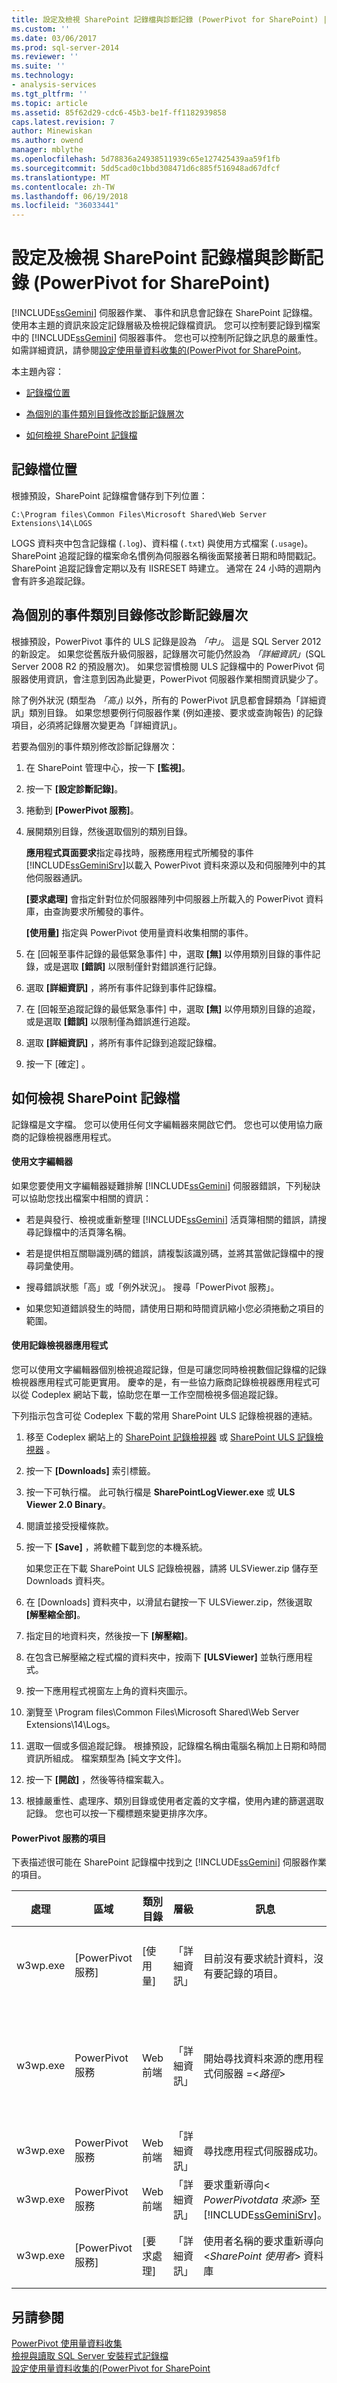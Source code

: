 ```yaml
---
title: 設定及檢視 SharePoint 記錄檔與診斷記錄 (PowerPivot for SharePoint) |Microsoft 文件
ms.custom: ''
ms.date: 03/06/2017
ms.prod: sql-server-2014
ms.reviewer: ''
ms.suite: ''
ms.technology:
- analysis-services
ms.tgt_pltfrm: ''
ms.topic: article
ms.assetid: 85f62d29-cdc6-45b3-be1f-ff1182939858
caps.latest.revision: 7
author: Minewiskan
ms.author: owend
manager: mblythe
ms.openlocfilehash: 5d78836a24938511939c65e127425439aa59f1fb
ms.sourcegitcommit: 5dd5cad0c1bbd308471d6c885f516948ad67dfcf
ms.translationtype: MT
ms.contentlocale: zh-TW
ms.lasthandoff: 06/19/2018
ms.locfileid: "36033441"
---
```

# <a name="configure-and-view-sharepoint-log-files--and-diagnostic-logging-powerpivot-for-sharepoint"></a>設定及檢視 SharePoint 記錄檔與診斷記錄 (PowerPivot for SharePoint)
  [!INCLUDE[ssGemini](../../includes/ssgemini-md.md)] 伺服器作業、 事件和訊息會記錄在 SharePoint 記錄檔。 使用本主題的資訊來設定記錄層級及檢視記錄檔資訊。 您可以控制要記錄到檔案中的 [!INCLUDE[ssGemini](../../includes/ssgemini-md.md)] 伺服器事件。 您也可以控制所記錄之訊息的嚴重性。 如需詳細資訊，請參閱[設定使用量資料收集的&#40;PowerPivot for SharePoint](configure-usage-data-collection-for-power-pivot-for-sharepoint.md)。  
  
 本主題內容：  
  
-   [記錄檔位置](#bkmk_filelocation)  
  
-   [為個別的事件類別目錄修改診斷記錄層次](#bkmk_modifyloglevels)  
  
-   [如何檢視 SharePoint 記錄檔](#bkmk_how2viewlogfiles)  
  
##  <a name="bkmk_filelocation"></a> 記錄檔位置  
 根據預設，SharePoint 記錄檔會儲存到下列位置：  
  
 `C:\Program files\Common Files\Microsoft Shared\Web Server Extensions\14\LOGS`  
  
 LOGS 資料夾中包含記錄檔 (`.log`)、資料檔 (`.txt`) 與使用方式檔案 (`.usage`)。 SharePoint 追蹤記錄的檔案命名慣例為伺服器名稱後面緊接著日期和時間戳記。 SharePoint 追蹤記錄會定期以及有 IISRESET 時建立。 通常在 24 小時的週期內會有許多追蹤記錄。  
  
##  <a name="bkmk_modifyloglevels"></a> 為個別的事件類別目錄修改診斷記錄層次  
 根據預設，PowerPivot 事件的 ULS 記錄是設為 *「中」*。 這是 SQL Server 2012 的新設定。 如果您從舊版升級伺服器，記錄層次可能仍然設為 *「詳細資訊」*(SQL Server 2008 R2 的預設層次)。 如果您習慣檢閱 ULS 記錄檔中的 PowerPivot 伺服器使用資訊，會注意到因為此變更，PowerPivot 伺服器作業相關資訊變少了。  
  
 除了例外狀況 (類型為 *「高」*) 以外，所有的 PowerPivot 訊息都會歸類為「詳細資訊」類別目錄。 如果您想要例行伺服器作業 (例如連接、要求或查詢報告) 的記錄項目，必須將記錄層次變更為「詳細資訊」。  
  
 若要為個別的事件類別修改診斷記錄層次：  
  
1.  在 SharePoint 管理中心，按一下 **[監視]**。  
  
2.  按一下 **[設定診斷記錄]**。  
  
3.  捲動到 **[PowerPivot 服務]**。  
  
4.  展開類別目錄，然後選取個別的類別目錄。  
  
     **應用程式頁面要求**指定尋找時，服務應用程式所觸發的事件[!INCLUDE[ssGeminiSrv](../../includes/ssgeminisrv-md.md)]以載入 PowerPivot 資料來源以及和伺服陣列中的其他伺服器通訊。  
  
     **[要求處理]** 會指定針對位於伺服器陣列中伺服器上所載入的 PowerPivot 資料庫，由查詢要求所觸發的事件。  
  
     **[使用量]** 指定與 PowerPivot 使用量資料收集相關的事件。  
  
5.  在 [回報至事件記錄的最低緊急事件] 中，選取 **[無]** 以停用類別目錄的事件記錄，或是選取 **[錯誤]** 以限制僅針對錯誤進行記錄。  
  
6.  選取 **[詳細資訊]** ，將所有事件記錄到事件記錄檔。  
  
7.  在 [回報至追蹤記錄的最低緊急事件] 中，選取 **[無]** 以停用類別目錄的追蹤，或是選取 **[錯誤]** 以限制僅為錯誤進行追蹤。  
  
8.  選取 **[詳細資訊]** ，將所有事件記錄到追蹤記錄檔。  
  
9. 按一下 [確定] 。  
  
##  <a name="bkmk_how2viewlogfiles"></a> 如何檢視 SharePoint 記錄檔  
 記錄檔是文字檔。 您可以使用任何文字編輯器來開啟它們。 您也可以使用協力廠商的記錄檢視器應用程式。  
  
#### <a name="use-a-text-editor"></a>使用文字編輯器  
 如果您要使用文字編輯器疑難排解 [!INCLUDE[ssGemini](../../includes/ssgemini-md.md)] 伺服器錯誤，下列秘訣可以協助您找出檔案中相關的資訊：  
  
-   若是與發行、檢視或重新整理 [!INCLUDE[ssGemini](../../includes/ssgemini-md.md)] 活頁簿相關的錯誤，請搜尋記錄檔中的活頁簿名稱。  
  
-   若是提供相互關聯識別碼的錯誤，請複製該識別碼，並將其當做記錄檔中的搜尋詞彙使用。  
  
-   搜尋錯誤狀態「高」或「例外狀況」。 搜尋「PowerPivot 服務」。  
  
-   如果您知道錯誤發生的時間，請使用日期和時間資訊縮小您必須捲動之項目的範圍。  
  
#### <a name="use-a-log-viewer-application"></a>使用記錄檢視器應用程式  
 您可以使用文字編輯器個別檢視追蹤記錄，但是可讓您同時檢視數個記錄檔的記錄檢視器應用程式可能更實用。 慶幸的是，有一些協力廠商記錄檢視器應用程式可以從 Codeplex 網站下載，協助您在單一工作空間檢視多個追蹤記錄。  
  
 下列指示包含可從 Codeplex 下載的常用 SharePoint ULS 記錄檢視器的連結。  
  
1.  移至 Codeplex 網站上的 [SharePoint 記錄檢視器](http://sharepointlogviewer.codeplex.com) 或 [SharePoint ULS 記錄檢視器](http://go.microsoft.com/fwlink/?LinkId=150052) 。  
  
2.  按一下 **[Downloads]** 索引標籤。  
  
3.  按一下可執行檔。 此可執行檔是 **SharePointLogViewer.exe** 或 **ULS Viewer 2.0 Binary**。  
  
4.  閱讀並接受授權條款。  
  
5.  按一下 **[Save]** ，將軟體下載到您的本機系統。  
  
     如果您正在下載 SharePoint ULS 記錄檢視器，請將 ULSViewer.zip 儲存至 Downloads 資料夾。  
  
6.  在 [Downloads] 資料夾中，以滑鼠右鍵按一下 ULSViewer.zip，然後選取 **[解壓縮全部]**。  
  
7.  指定目的地資料夾，然後按一下 **[解壓縮]**。  
  
8.  在包含已解壓縮之程式檔的資料夾中，按兩下 **[ULSViewer]** 並執行應用程式。  
  
9. 按一下應用程式視窗左上角的資料夾圖示。  
  
10. 瀏覽至 \Program files\Common Files\Microsoft Shared\Web Server Extensions\14\Logs。  
  
11. 選取一個或多個追蹤記錄。 根據預設，記錄檔名稱由電腦名稱加上日期和時間資訊所組成。 檔案類型為 [純文字文件]。  
  
12. 按一下 **[開啟]** ，然後等待檔案載入。  
  
13. 根據嚴重性、處理序、類別目錄或使用者定義的文字檔，使用內建的篩選選取記錄。 您也可以按一下欄標題來變更排序次序。  
  
#### <a name="entries-for-powerpivot-services"></a>PowerPivot 服務的項目  
 下表描述很可能在 SharePoint 記錄檔中找到之 [!INCLUDE[ssGemini](../../includes/ssgemini-md.md)] 伺服器作業的項目。  
  
|處理|區域|類別目錄|層級|訊息|詳細資料|  
|-------------|----------|--------------|-----------|-------------|-------------|  
|w3wp.exe|[PowerPivot 服務]|[使用量]|「詳細資訊」|目前沒有要求統計資料，沒有要記錄的項目。|服務報表會在預先定義的間隔查詢回應統計資料，做為使用量資料集合系統的使用量事件。 此訊息表示沒有要報告的查詢統計資料。|  
|w3wp.exe|PowerPivot 服務|Web 前端|「詳細資訊」|開始尋找資料來源的應用程式伺服器 =\<*路徑*>|當它收到連接要求時， [!INCLUDE[ssGemini](../../includes/ssgemini-md.md)] 服務會識別可用的 [!INCLUDE[ssGeminiSrv](../../includes/ssgeminisrv-md.md)] 來處理要求。 如果伺服陣列中只有一個伺服器，在所有情況下本機伺服器都會接受要求。|  
|w3wp.exe|PowerPivot 服務|Web 前端|「詳細資訊」|尋找應用程式伺服器成功。|此要求會配置到 [!INCLUDE[ssGemini](../../includes/ssgemini-md.md)] 服務應用程式。|  
|w3wp.exe|PowerPivot 服務|Web 前端|「詳細資訊」|要求重新導向\< *PowerPivotdata 來源*> 至[!INCLUDE[ssGeminiSrv](../../includes/ssgeminisrv-md.md)]。|此要求會轉送至 [!INCLUDE[ssGeminiSrv](../../includes/ssgeminisrv-md.md)]。|  
|w3wp.exe|[PowerPivot 服務]|[要求處理]|「詳細資訊」|使用者名稱的要求重新導向\<*SharePoint 使用者*> 資料庫|系統會代表 SharePoint 使用者建立模擬的 [!INCLUDE[ssGemini](../../includes/ssgemini-md.md)] 資料來源連接。|  
  
## <a name="see-also"></a>另請參閱  
 [PowerPivot 使用量資料收集](power-pivot-usage-data-collection.md)   
 [檢視與讀取 SQL Server 安裝程式記錄檔](../../database-engine/install-windows/view-and-read-sql-server-setup-log-files.md)   
 [設定使用量資料收集的&#40;PowerPivot for SharePoint](configure-usage-data-collection-for-power-pivot-for-sharepoint.md)  
  
  